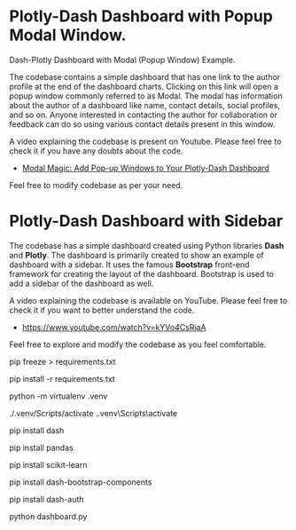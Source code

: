 # Plotly-Dash Dashboard with Popup Modal Window.

Dash-Plotly Dashboard with Modal (Popup Window) Example.

The codebase contains a simple dashboard that has one link to the author profile at the end of the dashboard charts. 
Clicking on this link will open a popup window commonly referred to as Modal.
The modal has information about the author of a dashboard like name, contact details, social profiles, and so on. 
Anyone interested in contacting the author for collaboration or feedback can do so using various contact details present in this window.

A video explaining the codebase is present on Youtube. Please feel free to check it if you have any doubts about the code.

* [Modal Magic: Add Pop-up Windows to Your Plotly-Dash Dashboard](https://www.youtube.com/watch?v=al57qXrju7A)

Feel free to modify codebase as per your need.

# Plotly-Dash Dashboard with Sidebar

The codebase has a simple dashboard created using Python libraries **Dash** and **Plotly**. The dashboard is primarily created to show an example of dashboard with a sidebar. 
It uses the famous **Bootstrap** front-end framework for creating the layout of the dashboard. Bootstrap is used to add a sidebar of the dashboard as well.

A video explaining the codebase is available on YouTube. Please feel free to check it if you want to better understand the code.

* https://www.youtube.com/watch?v=kYVo4CsRjaA

Feel free to explore and modify the codebase as you feel comfortable.


pip freeze > requirements.txt

pip install -r requirements.txt


python -m virtualenv .venv

./.venv/Scripts/activate
.\.venv\Scripts\activate


pip install dash

pip install pandas

pip install scikit-learn

pip install dash-bootstrap-components

pip install dash-auth


python dashboard.py

